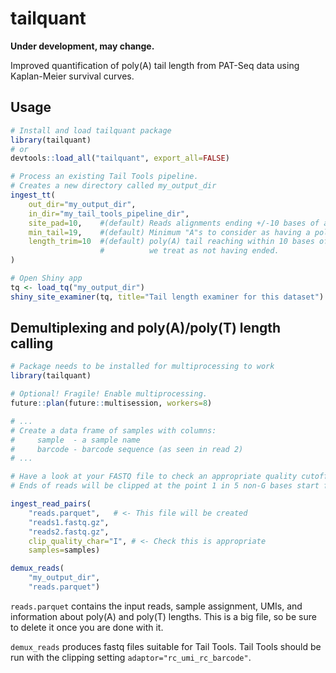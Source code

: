 # tailquant

**Under development, may change.**

Improved quantification of poly(A) tail length from PAT-Seq data using Kaplan-Meier survival curves.

## Usage

```r
# Install and load tailquant package
library(tailquant)
# or
devtools::load_all("tailquant", export_all=FALSE)

# Process an existing Tail Tools pipeline.
# Creates a new directory called my_output_dir
ingest_tt(
    out_dir="my_output_dir", 
    in_dir="my_tail_tools_pipeline_dir",
    site_pad=10,    #(default) Reads alignments ending +/-10 bases of a site are examined
    min_tail=19,    #(default) Minimum "A"s to consider as having a poly(A) tail
    length_trim=10  #(default) poly(A) tail reaching within 10 bases of the end 
                    #          we treat as not having ended.
)

# Open Shiny app
tq <- load_tq("my_output_dir")
shiny_site_examiner(tq, title="Tail length examiner for this dataset")
```


## Demultiplexing and poly(A)/poly(T) length calling

```r
# Package needs to be installed for multiprocessing to work
library(tailquant)

# Optional! Fragile! Enable multiprocessing.
future::plan(future::multisession, workers=8)

# ... 
# Create a data frame of samples with columns:
#     sample  - a sample name
#     barcode - barcode sequence (as seen in read 2)
# ...

# Have a look at your FASTQ file to check an appropriate quality cutoff.
# Ends of reads will be clipped at the point 1 in 5 non-G bases start falling below this quality.

ingest_read_pairs(
    "reads.parquet",   # <- This file will be created
    "reads1.fastq.gz",
    "reads2.fastq.gz",
    clip_quality_char="I", # <- Check this is appropriate
    samples=samples)

demux_reads(
    "my_output_dir", 
    "reads.parquet")
```

`reads.parquet` contains the input reads, sample assignment, UMIs, and information about poly(A) and poly(T) lengths. This is a big file, so be sure to delete it once you are done with it.

`demux_reads` produces fastq files suitable for Tail Tools. Tail Tools should be run with the clipping setting `adaptor="rc_umi_rc_barcode"`.

